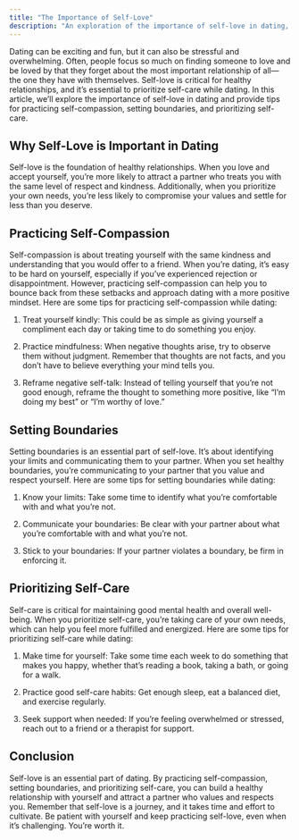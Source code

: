```yaml
---
title: "The Importance of Self-Love"
description: "An exploration of the importance of self-love in dating, including tips for practicing self-compassion, setting boundaries, and prioritizing self-care."
---
```

Dating can be exciting and fun, but it can also be stressful and overwhelming. Often, people focus so much on finding someone to love and be loved by that they forget about the most important relationship of all—the one they have with themselves. Self-love is critical for healthy relationships, and it’s essential to prioritize self-care while dating. In this article, we’ll explore the importance of self-love in dating and provide tips for practicing self-compassion, setting boundaries, and prioritizing self-care.

## Why Self-Love is Important in Dating

Self-love is the foundation of healthy relationships. When you love and accept yourself, you’re more likely to attract a partner who treats you with the same level of respect and kindness. Additionally, when you prioritize your own needs, you’re less likely to compromise your values and settle for less than you deserve.

## Practicing Self-Compassion

Self-compassion is about treating yourself with the same kindness and understanding that you would offer to a friend. When you’re dating, it’s easy to be hard on yourself, especially if you’ve experienced rejection or disappointment. However, practicing self-compassion can help you to bounce back from these setbacks and approach dating with a more positive mindset. Here are some tips for practicing self-compassion while dating:

1.  Treat yourself kindly: This could be as simple as giving yourself a compliment each day or taking time to do something you enjoy.
    
2.  Practice mindfulness: When negative thoughts arise, try to observe them without judgment. Remember that thoughts are not facts, and you don’t have to believe everything your mind tells you.
    
3.  Reframe negative self-talk: Instead of telling yourself that you’re not good enough, reframe the thought to something more positive, like “I’m doing my best” or “I’m worthy of love.”
    

## Setting Boundaries

Setting boundaries is an essential part of self-love. It’s about identifying your limits and communicating them to your partner. When you set healthy boundaries, you’re communicating to your partner that you value and respect yourself. Here are some tips for setting boundaries while dating:

1.  Know your limits: Take some time to identify what you’re comfortable with and what you’re not.
    
2.  Communicate your boundaries: Be clear with your partner about what you’re comfortable with and what you’re not.
    
3.  Stick to your boundaries: If your partner violates a boundary, be firm in enforcing it.
    

## Prioritizing Self-Care

Self-care is critical for maintaining good mental health and overall well-being. When you prioritize self-care, you’re taking care of your own needs, which can help you feel more fulfilled and energized. Here are some tips for prioritizing self-care while dating:

1.  Make time for yourself: Take some time each week to do something that makes you happy, whether that’s reading a book, taking a bath, or going for a walk.
    
2.  Practice good self-care habits: Get enough sleep, eat a balanced diet, and exercise regularly.
    
3.  Seek support when needed: If you’re feeling overwhelmed or stressed, reach out to a friend or a therapist for support.
    

## Conclusion

Self-love is an essential part of dating. By practicing self-compassion, setting boundaries, and prioritizing self-care, you can build a healthy relationship with yourself and attract a partner who values and respects you. Remember that self-love is a journey, and it takes time and effort to cultivate. Be patient with yourself and keep practicing self-love, even when it’s challenging. You’re worth it.
